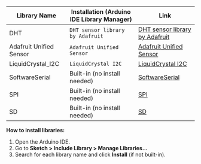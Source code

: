 | Library Name             | Installation (Arduino IDE Library Manager) | Link                                                                                   |
|--------------------------|--------------------------------------------|----------------------------------------------------------------------------------------|
| DHT                      | `DHT sensor library by Adafruit`           | [DHT sensor library by Adafruit](https://github.com/adafruit/DHT-sensor-library)       |
| Adafruit Unified Sensor  | `Adafruit Unified Sensor`                  | [Adafruit Unified Sensor](https://github.com/adafruit/Adafruit_Sensor)                 |
| LiquidCrystal_I2C        | `LiquidCrystal I2C`                        | [LiquidCrystal I2C](https://github.com/johnrickman/LiquidCrystal_I2C)                  |
| SoftwareSerial           | Built-in (no install needed)               | [SoftwareSerial](https://docs.arduino.cc/learn/built-in-libraries/software-serial/)    |
| SPI                      | Built-in (no install needed)               | [SPI](https://docs.arduino.cc/language-reference/en/functions/communication/SPI/)      |
| SD                       | Built-in (no install needed)               | [SD](https://docs.arduino.cc/libraries/sd/)                                            |

**How to install libraries:**

1. Open the Arduino IDE.
2. Go to **Sketch > Include Library > Manage Libraries...**
3. Search for each library name and click **Install** (if not built-in).
